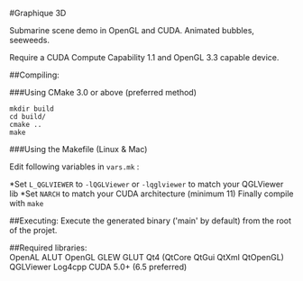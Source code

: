 
#Graphique 3D

Submarine scene demo in OpenGL and CUDA.
Animated bubbles, seeweeds.

Require a CUDA Compute Capability 1.1 and OpenGL 3.3 capable device.

##Compiling:

###Using CMake 3.0 or above (preferred method)

```
mkdir build
cd build/
cmake ..
make
```

###Using the Makefile (Linux & Mac)

Edit following variables in `vars.mk` :

*Set `L_QGLVIEWER` to `-lQGLViewer` or `-lqglviewer` to match your QGLViewer lib
*Set `NARCH` to match your CUDA architecture (minimum 11)
Finally compile with `make`

##Executing:
    Execute the generated binary ('main' by default) from the root of the projet.


##Required libraries:  
    OpenAL
    ALUT
    OpenGL
    GLEW
    GLUT
    Qt4 (QtCore QtGui QtXml QtOpenGL)
    QGLViewer
    Log4cpp
    CUDA 5.0+ (6.5 preferred)


 



